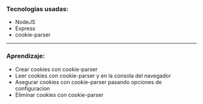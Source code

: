 ### Tecnologías usadas:
- NodeJS
- Express
- cookie-parser



---

### Aprendizaje:
- Crear cookies con cookie-parser
- Leer cookies con cookie-parser y en la consola del navegador
- Asegurar cookies con cookie-parser pasando opciones de configuracion
- Eliminar cookies con cookie-parser